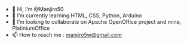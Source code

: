 - 👋 Hi, I’m @Manjiro50
- 🌱 I’m currently learning HTML, CSS, Python, Arduino
- 💞️ I’m looking to collaborate on Apache OpenOffice project and mine, PlatiniumOffice
- 📫 How to reach me : manjiro5w@gmail.com 

<!---
Manjiro50/Manjiro50 is a ✨ special ✨ repository because its `README.md` (this file) appears on your GitHub profile.
You can click the Preview link to take a look at your changes.
--->
